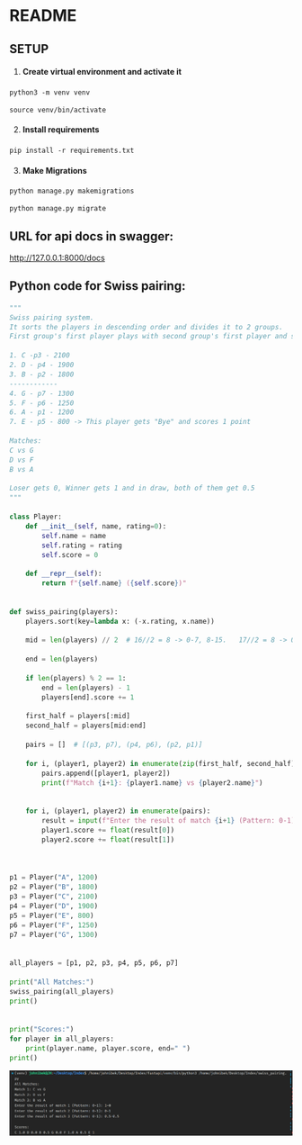# README
## SETUP

1. #### Create virtual environment and activate it
`python3 -m venv venv`

`source venv/bin/activate`

2. #### Install requirements

`pip install -r requirements.txt`

3. #### Make Migrations

`python manage.py makemigrations`

`python manage.py migrate`

## URL for api docs in swagger:
http://127.0.0.1:8000/docs

## Python code for Swiss pairing:
```python
"""
Swiss pairing system.
It sorts the players in descending order and divides it to 2 groups. 
First group's first player plays with second group's first player and so on

1. C -p3 - 2100
2. D - p4 - 1900
3. B - p2 - 1800
------------
4. G - p7 - 1300
5. F - p6 - 1250
6. A - p1 - 1200
7. E - p5 - 800 -> This player gets "Bye" and scores 1 point

Matches:
C vs G
D vs F
B vs A

Loser gets 0, Winner gets 1 and in draw, both of them get 0.5
"""

class Player:
    def __init__(self, name, rating=0):
        self.name = name
        self.rating = rating
        self.score = 0

    def __repr__(self):
        return f"{self.name} ({self.score})"
    

def swiss_pairing(players):
    players.sort(key=lambda x: (-x.rating, x.name))

    mid = len(players) // 2  # 16//2 = 8 -> 0-7, 8-15.   17//2 = 8 -> 0-7, 8-15 16->bye

    end = len(players)
    
    if len(players) % 2 == 1:
        end = len(players) - 1
        players[end].score += 1
    
    first_half = players[:mid]
    second_half = players[mid:end]

    pairs = []  # [(p3, p7), (p4, p6), (p2, p1)]

    for i, (player1, player2) in enumerate(zip(first_half, second_half)):
        pairs.append([player1, player2])
        print(f"Match {i+1}: {player1.name} vs {player2.name}")
    
        
    for i, (player1, player2) in enumerate(pairs):
        result = input(f"Enter the result of match {i+1} (Pattern: 0-1): ").split("-")
        player1.score += float(result[0])
        player2.score += float(result[1])



p1 = Player("A", 1200)
p2 = Player("B", 1800)
p3 = Player("C", 2100)
p4 = Player("D", 1900)
p5 = Player("E", 800)
p6 = Player("F", 1250)
p7 = Player("G", 1300)


all_players = [p1, p2, p3, p4, p5, p6, p7]

print("All Matches:")
swiss_pairing(all_players)
print()


print("Scores:")
for player in all_players:
    print(player.name, player.score, end=" ")
print()
```
![img.png](img.png)
